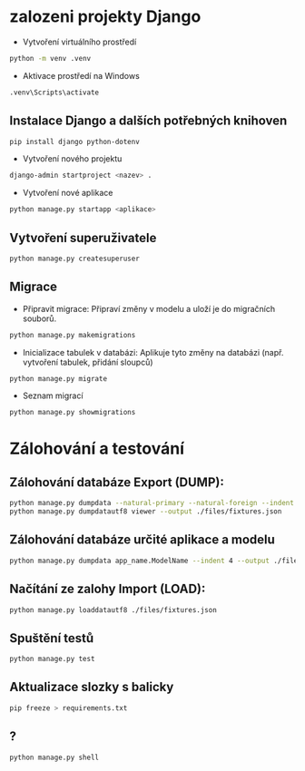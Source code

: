 # zalozeni projekty Django
- Vytvoření virtuálního prostředí
```bash
python -m venv .venv
```
- Aktivace prostředí na Windows
```bash
.venv\Scripts\activate
```

## Instalace Django a dalších potřebných knihoven

```bash
pip install django python-dotenv
```
- Vytvoření nového projektu
```bash
django-admin startproject <nazev> .
```
- Vytvoření nové aplikace
```bash
python manage.py startapp <aplikace>
```
## Vytvoření superuživatele
```bash
python manage.py createsuperuser
```

## Migrace 
- Připravit migrace: Připraví změny v modelu a uloží je do migračních souborů.
```bash 
python manage.py makemigrations
```
- Inicializace tabulek v databázi: Aplikuje tyto změny na databázi (např. vytvoření tabulek, přidání sloupců)
```bash
python manage.py migrate
```
- Seznam migrací
```bash
python manage.py showmigrations
```

# Zálohování a testování

## Zálohování databáze Export (DUMP):
```bash
python manage.py dumpdata --natural-primary --natural-foreign --indent 4 > backup.json
python manage.py dumpdatautf8 viewer --output ./files/fixtures.json
```
## Zálohování databáze určité aplikace a modelu 
```bash
python manage.py dumpdata app_name.ModelName --indent 4 --output ./files/fixtures1.json
```
## Načítání ze zalohy Import (LOAD):
```bash
python manage.py loaddatautf8 ./files/fixtures.json
```
## Spuštění testů
```bash
python manage.py test
```


## Aktualizace slozky s balicky
```bash
pip freeze > requirements.txt
```

## ? 
```bash
python manage.py shell
```

